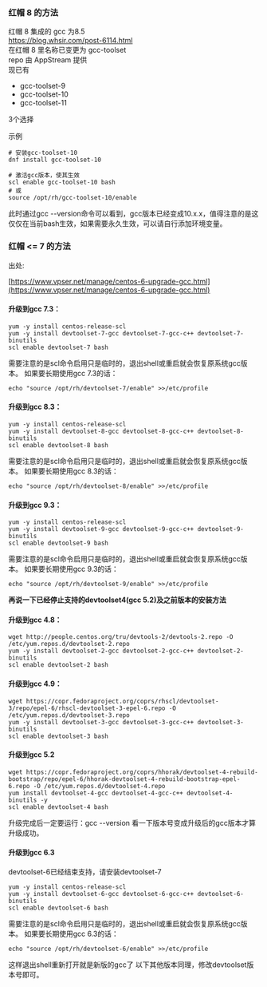 ### 红帽 8 的方法
红帽 8 集成的 gcc 为8.5  
https://blog.whsir.com/post-6114.html  
在红帽 8 里名称已变更为 gcc-toolset  
repo 由 AppStream 提供  
现已有  

- gcc-toolset-9  
- gcc-toolset-10
- gcc-toolset-11  

3个选择  

示例  

```
# 安装gcc-toolset-10  
dnf install gcc-toolset-10

# 激活gcc版本，使其生效
scl enable gcc-toolset-10 bash
# 或
source /opt/rh/gcc-toolset-10/enable
```
此时通过gcc --version命令可以看到，gcc版本已经变成10.x.x，值得注意的是这仅仅在当前bash生效，如果需要永久生效，可以请自行添加环境变量。

### 红帽 <= 7 的方法  

出处:

[https://www.vpser.net/manage/centos-6-upgrade-gcc.html](https://www.vpser.net/manage/centos-6-upgrade-gcc.html)

#### 升级到gcc 7.3：
```
yum -y install centos-release-scl
yum -y install devtoolset-7-gcc devtoolset-7-gcc-c++ devtoolset-7-binutils
scl enable devtoolset-7 bash
```

需要注意的是scl命令启用只是临时的，退出shell或重启就会恢复原系统gcc版本。
如果要长期使用gcc 7.3的话：
```
echo "source /opt/rh/devtoolset-7/enable" >>/etc/profile
```

#### 升级到gcc 8.3：
```
yum -y install centos-release-scl
yum -y install devtoolset-8-gcc devtoolset-8-gcc-c++ devtoolset-8-binutils
scl enable devtoolset-8 bash
```

需要注意的是scl命令启用只是临时的，退出shell或重启就会恢复原系统gcc版本。
如果要长期使用gcc 8.3的话：

```
echo "source /opt/rh/devtoolset-8/enable" >>/etc/profile
```

#### 升级到gcc 9.3：
```
yum -y install centos-release-scl
yum -y install devtoolset-9-gcc devtoolset-9-gcc-c++ devtoolset-9-binutils
scl enable devtoolset-9 bash
```

需要注意的是scl命令启用只是临时的，退出shell或重启就会恢复原系统gcc版本。
如果要长期使用gcc 9.3的话：

```
echo "source /opt/rh/devtoolset-9/enable" >>/etc/profile
```

**再说一下已经停止支持的devtoolset4(gcc 5.2)及之前版本的安装方法**

#### 升级到gcc 4.8：

```
wget http://people.centos.org/tru/devtools-2/devtools-2.repo -O /etc/yum.repos.d/devtoolset-2.repo
yum -y install devtoolset-2-gcc devtoolset-2-gcc-c++ devtoolset-2-binutils
scl enable devtoolset-2 bash
```

#### 升级到gcc 4.9：

```
wget https://copr.fedoraproject.org/coprs/rhscl/devtoolset-3/repo/epel-6/rhscl-devtoolset-3-epel-6.repo -O /etc/yum.repos.d/devtoolset-3.repo
yum -y install devtoolset-3-gcc devtoolset-3-gcc-c++ devtoolset-3-binutils
scl enable devtoolset-3 bash
```

#### 升级到gcc 5.2

```
wget https://copr.fedoraproject.org/coprs/hhorak/devtoolset-4-rebuild-bootstrap/repo/epel-6/hhorak-devtoolset-4-rebuild-bootstrap-epel-6.repo -O /etc/yum.repos.d/devtoolset-4.repo
yum install devtoolset-4-gcc devtoolset-4-gcc-c++ devtoolset-4-binutils -y
scl enable devtoolset-4 bash
```
升级完成后一定要运行：gcc --version 看一下版本号变成升级后的gcc版本才算升级成功。

#### 升级到gcc 6.3
devtoolset-6已经结束支持，请安装devtoolset-7
```
yum -y install centos-release-scl
yum -y install devtoolset-6-gcc devtoolset-6-gcc-c++ devtoolset-6-binutils
scl enable devtoolset-6 bash
```
需要注意的是scl命令启用只是临时的，退出shell或重启就会恢复原系统gcc版本。
如果要长期使用gcc 6.3的话：

```
echo "source /opt/rh/devtoolset-6/enable" >>/etc/profile
```
这样退出shell重新打开就是新版的gcc了
以下其他版本同理，修改devtoolset版本号即可。
